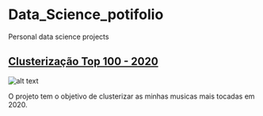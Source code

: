 # Data_Science_potifolio
Personal data science projects

## [Clusterização Top 100 - 2020](https://github.com/dannisilva/Data_Science_potifolio/tree/main/Clustering%20Spotify)

![alt text](/Users/danielesilva/Desktop/music-player-2951399_1920.jpeg)

O projeto tem o objetivo de clusterizar as minhas musicas mais tocadas em 2020. 

